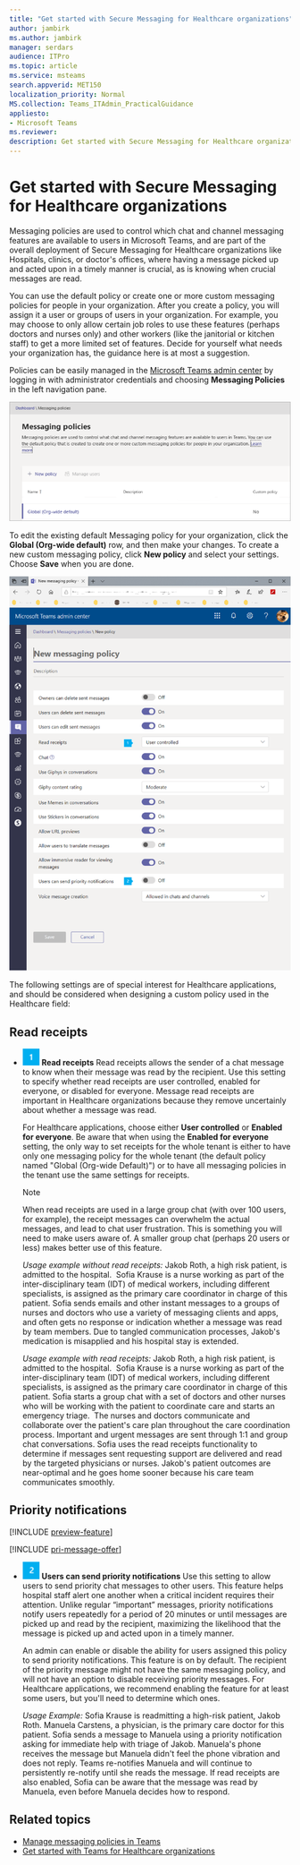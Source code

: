 ```yaml
---
title: "Get started with Secure Messaging for Healthcare organizations"
author: jambirk
ms.author: jambirk 
manager: serdars
audience: ITPro
ms.topic: article 
ms.service: msteams 
search.appverid: MET150
localization_priority: Normal
MS.collection: Teams_ITAdmin_PracticalGuidance
appliesto:
- Microsoft Teams
ms.reviewer: 
description: Get started with Secure Messaging for Healthcare organizations
---
```


# Get started with Secure Messaging for Healthcare organizations

Messaging policies are used to control which chat and channel messaging features are available to users in Microsoft Teams, and are part of the overall deployment of Secure Messaging for Healthcare organizations like Hospitals, clinics, or doctor's offices, where having a message picked up and acted upon in a timely manner is crucial, as is knowing when crucial messages are read.

You can use the default policy or create one or more custom messaging policies for people in your organization. After you create a policy, you will assign it a user or groups of users in your organization. For example, you may choose to only allow certain job roles to use these features (perhaps doctors and nurses only) and other workers (like the janitorial or kitchen staff) to get a more limited set of features. Decide for yourself what needs your organization has, the guidance here is at most a suggestion.

Policies can be easily managed in the [Microsoft Teams admin center](http://admin.teams.microsoft.com) by logging in with administrator credentials and choosing **Messaging Policies** in the left navigation pane.

 ![Screen shot of the Messaging policies page](../../media/messaging-policies-image1.png)

To edit the existing default Messaging policy for your organization, click the **Global (Org-wide default)** row, and then make your changes. To create a new custom messaging policy, click **New policy** and select your settings. Choose **Save** when you are done.

![Screen shot of  messaging policy settings](../../media/hc-message-policy.png)

The following settings are of special interest for Healthcare applications, and should be considered when designing a custom policy used in the Healthcare field:

## Read receipts

- ![Icon of the number 1, referencing a callout in the previous screenshot](../../media/sfbcallout1.png) **Read receipts** Read receipts allows the sender of a chat message to know when their message was read by the recipient. Use this setting to specify whether read receipts are user controlled, enabled for everyone, or disabled for everyone. Message read receipts are important in Healthcare organizations because they remove uncertainly about whether a message was read.

  For Healthcare applications, choose either **User controlled** or **Enabled for everyone**. Be aware that when using the **Enabled for everyone** setting, the only way to set receipts for the whole  tenant is either to have only one messaging policy for the whole tenant (the default policy named "Global (Org-wide Default)") or to have all messaging policies in the tenant use the same settings for receipts.

  > [!NOTE]
  > When read receipts are used in a large group chat (with over 100 users, for example), the receipt messages can overwhelm the actual messages, and lead to chat user frustration. This is something you will need to make users aware of. A smaller group chat (perhaps 20 users or less) makes better use of this feature.

    *Usage example without read receipts:* Jakob Roth, a high risk patient, is admitted to the hospital.  Sofia Krause is a nurse working as part of the inter-disciplinary team (IDT) of medical workers, including different specialists, is assigned as the primary care coordinator in charge of this patient.  Sofia sends emails and other instant messages to a groups of nurses and doctors who use a variety of messaging clients and apps, and often gets no response or indication whether a message was read by team members. Due to tangled communication processes, Jakob's medication is misapplied and his hospital stay is extended.

    *Usage example with read receipts:* Jakob Roth, a high risk patient, is admitted to the hospital.  Sofia Krause is a nurse working as part of the inter-disciplinary team (IDT) of medical workers, including different specialists, is assigned as the primary care coordinator in charge of this patient.  Sofia starts a group chat with a set of doctors and other nurses who will be working with the patient to coordinate care and starts an emergency triage.  The nurses and doctors communicate and collaborate over the patient's care plan throughout the care coordination process.  Important and urgent messages are sent through 1:1 and group chat conversations. Sofia uses the read receipts functionality to determine if messages sent requesting support are delivered and read by the targeted physicians or nurses. Jakob's patient outcomes are near-optimal and he goes home sooner because his care team communicates smoothly.

## Priority notifications

[!INCLUDE [preview-feature](../../includes/preview-feature.md)]

[!INCLUDE [pri-message-offer](../../includes/pri-message-offer.md)]

- ![Icon of the number 2, referencing a callout in the previous screenshot](../../media/sfbcallout2.png) **Users can send priority notifications** Use this setting to allow users to send priority chat messages to other users. This feature helps hospital staff alert one another when a critical incident requires their attention. Unlike regular “important” messages, priority notifications notify users repeatedly for a period of 20 minutes or until messages are picked up and read by the recipient, maximizing the likelihood that the message is picked up and acted upon in a timely manner.

  An admin can enable or disable the ability for users assigned this policy to send priority notifications. This feature is on by default. The recipient of the priority message might not have the same messaging policy, and will not have an option to disable receiving priority messages. For Healthcare applications, we recommend enabling the feature for at least some users, but you'll need to determine which ones.

  *Usage Example:* Sofia Krause is readmitting a high-risk patient, Jakob Roth. Manuela Carstens, a physician, is the primary care doctor for this patient.  Sofia sends a message to Manuela using a priority notification asking for immediate help with triage of Jakob.  Manuela's phone receives the message but Manuela didn't feel the phone vibration and does not reply. Teams re-notifies Manuela and will continue to persistently re-notify until she reads the message. If read receipts are also enabled, Sofia can be aware that the message was read by Manuela, even before Manuela decides how to respond.

## Related topics

- [Manage messaging policies in Teams](../../messaging-policies-in-teams.md)
- [Get started with Teams for Healthcare organizations](teams-in-hc.md)
